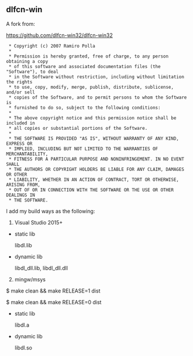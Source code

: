  ## dlfcn-win

A fork from:


https://github.com/dlfcn-win32/dlfcn-win32


``` 
 * Copyright (c) 2007 Ramiro Polla
 *
 * Permission is hereby granted, free of charge, to any person obtaining a copy
 * of this software and associated documentation files (the "Software"), to deal
 * in the Software without restriction, including without limitation the rights
 * to use, copy, modify, merge, publish, distribute, sublicense, and/or sell
 * copies of the Software, and to permit persons to whom the Software is
 * furnished to do so, subject to the following conditions:
 *
 * The above copyright notice and this permission notice shall be included in
 * all copies or substantial portions of the Software.
 *
 * THE SOFTWARE IS PROVIDED "AS IS", WITHOUT WARRANTY OF ANY KIND, EXPRESS OR
 * IMPLIED, INCLUDING BUT NOT LIMITED TO THE WARRANTIES OF MERCHANTABILITY,
 * FITNESS FOR A PARTICULAR PURPOSE AND NONINFRINGEMENT. IN NO EVENT SHALL
 * THE AUTHORS OR COPYRIGHT HOLDERS BE LIABLE FOR ANY CLAIM, DAMAGES OR OTHER
 * LIABILITY, WHETHER IN AN ACTION OF CONTRACT, TORT OR OTHERWISE, ARISING FROM,
 * OUT OF OR IN CONNECTION WITH THE SOFTWARE OR THE USE OR OTHER DEALINGS IN
 * THE SOFTWARE.
```


I add my build ways as the following:


1) Visual Studio 2015+

- static lib

	libdl.lib

- dynamic lib

	libdl_dll.lib, libdl_dll.dll
	

2) mingw/msys

  $ make clean && make RELEASE=1 dist

  $ make clean && make RELEASE=0 dist


- static lib

    libdl.a

- dynamic lib

	libdl.so
